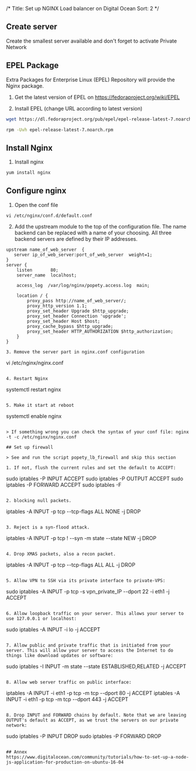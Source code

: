 /*
Title: Set up NGINX Load balancer on Digital Ocean
Sort: 2
*/

## Create server

Create the smallest server available and don't forget to activate Private Network

## EPEL Package

Extra Packages for Enterprise Linux (EPEL) Repository will provide the Nginx package.

1. Get the latest version of EPEL on https://fedoraproject.org/wiki/EPEL

2. Install EPEL (change URL according to latest version)
```sh
wget https://dl.fedoraproject.org/pub/epel/epel-release-latest-7.noarch.rpm
```
```sh
rpm -Uvh epel-release-latest-7.noarch.rpm
```

## Install Nginx

1. Install nginx
```sh
yum install nginx
```

## Configure nginx

1. Open the conf file
```
vi /etc/nginx/conf.d/default.conf
```

2. Add the upstream module to the top of the configuration file. The name backend can be replaced with a name of your choosing. All three backend servers are defined by their IP addresses.

```
upstream name_of_web_server  {
   server ip_of_web_server:port_of_web_server  weight=1;
}
server {
    listen       80;
    server_name  localhost;

    access_log  /var/log/nginx/popety.access.log  main;

    location / {
        proxy_pass http://name_of_web_server/;
        proxy_http_version 1.1;
        proxy_set_header Upgrade $http_upgrade;
        proxy_set_header Connection 'upgrade';
        proxy_set_header Host $host;
        proxy_cache_bypass $http_upgrade;
        proxy_set_header HTTP_AUTHORIZATION $http_authorization;
    }
}

3. Remove the server part in nginx.conf configuration
```
vi /etc/nginx/nginx.conf
```

4. Restart Nginx
```
systemctl restart nginx
```

5. Make it start at reboot
```
systemctl enable nginx
```

> If something wrong you can check the syntax of your conf file: nginx -t -c /etc/nginx/nginx.conf

## Set up firewall

> See and run the script popety_lb_firewall and skip this section

1. If not, flush the current rules and set the default to ACCEPT:
```
sudo iptables -P INPUT ACCEPT
sudo iptables -P OUTPUT ACCEPT
sudo iptables -P FORWARD ACCEPT
sudo iptables -F
```

2. blocking null packets.
```
iptables -A INPUT -p tcp --tcp-flags ALL NONE -j DROP
```

3. Reject is a syn-flood attack.
```
iptables -A INPUT -p tcp ! --syn -m state --state NEW -j DROP
```

4. Drop XMAS packets, also a recon packet.
```
iptables -A INPUT -p tcp --tcp-flags ALL ALL -j DROP
```

5. Allow VPN to SSH via its private interface to private-VPS:
```
sudo iptables -A INPUT -p tcp -s vpn_private_IP --dport 22 -i eth1 -j ACCEPT
```

6. Allow loopback traffic on your server. This allows your server to use 127.0.0.1 or localhost:
```
sudo iptables -A INPUT -i lo -j ACCEPT
```

7. Allow public and private traffic that is initiated from your server. This will allow your server to access the Internet to do things like download updates or software:
```
sudo iptables -I INPUT -m state --state ESTABLISHED,RELATED -j ACCEPT
```

8. Allow web server traffic on public interface:
```
iptables -A INPUT -i eth1 -p tcp -m tcp --dport 80 -j ACCEPT
iptables -A INPUT -i eth1 -p tcp -m tcp --dport 443 -j ACCEPT
```

8. Drop INPUT and FORWARD chains by default. Note that we are leaving OUTPUT's default as ACCEPT, as we trust the servers on our private network:
```
sudo iptables -P INPUT DROP
sudo iptables -P FORWARD DROP
```

## Annex
https://www.digitalocean.com/community/tutorials/how-to-set-up-a-node-js-application-for-production-on-ubuntu-16-04
